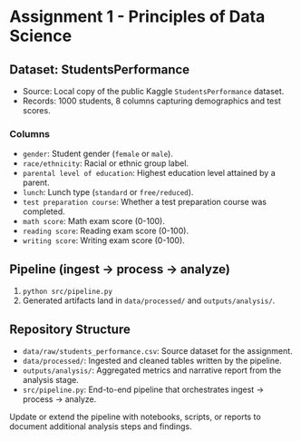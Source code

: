 # Assignment 1 - Principles of Data Science

## Dataset: StudentsPerformance
- Source: Local copy of the public Kaggle `StudentsPerformance` dataset.
- Records: 1000 students, 8 columns capturing demographics and test scores.

### Columns
- `gender`: Student gender (`female` or `male`).
- `race/ethnicity`: Racial or ethnic group label.
- `parental level of education`: Highest education level attained by a parent.
- `lunch`: Lunch type (`standard` or `free/reduced`).
- `test preparation course`: Whether a test preparation course was completed.
- `math score`: Math exam score (0-100).
- `reading score`: Reading exam score (0-100).
- `writing score`: Writing exam score (0-100).

## Pipeline (ingest -> process -> analyze)
1. `python src/pipeline.py`
2. Generated artifacts land in `data/processed/` and `outputs/analysis/`.

## Repository Structure
- `data/raw/students_performance.csv`: Source dataset for the assignment.
- `data/processed/`: Ingested and cleaned tables written by the pipeline.
- `outputs/analysis/`: Aggregated metrics and narrative report from the analysis stage.
- `src/pipeline.py`: End-to-end pipeline that orchestrates ingest -> process -> analyze.

Update or extend the pipeline with notebooks, scripts, or reports to document additional analysis steps and findings.
